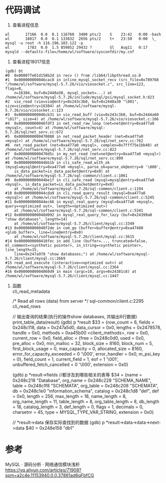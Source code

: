 # 代码调试
1. 查看进程信息
```
wl       17166  0.0  0.1 116760  3400 pts/2    S    23:42   0:00 -bash  
wl       18017  0.0  0.1 133832  2656 pts/2    t+   23:50   0:00  \_ mysql -u root -h 116.196.103.122 -p  
wl        1783  0.0  1.5 859852 29432 ?        Sl   Aug11   0:17 mysqld --defaults-file=/home/wl/software/sysconfdir/my.cnf  
```
1. 查看进程18017信息  
```
(gdb) bt
#0  0x00007fe01d158b2d in recv () from /lib64/libpthread.so.0
#1  0x000000000046cac8 in inline_mysql_socket_recv (src_file=0x789768 "/home/wl/software/mysql-5.7.26/vio/viosocket.c", src_line=123, flags=0, 
    n=16384, buf=0x2440a30, mysql_socket=...) at /home/wl/software/mysql-5.7.26/include/mysql/psi/mysql_socket.h:823
#2  vio_read (vio=vio@entry=0x243c3b0, buf=0x2440a30 "\001", size=size@entry=16384) at /home/wl/software/mysql-5.7.26/vio/viosocket.c:123
#3  0x000000000046cb31 in vio_read_buff (vio=0x243c3b0, buf=0x2444a60 "\017", size=4) at /home/wl/software/mysql-5.7.26/vio/viosocket.c:166
#4  0x000000000046fdf3 in net_read_raw_loop (net=net@entry=0xa477a0 <mysql>, count=4) at /home/wl/software/mysql-5.7.26/sql/net_serv.cc:672
#5  0x0000000000470088 in net_read_packet_header (net=0xa477a0 <mysql>) at /home/wl/software/mysql-5.7.26/sql/net_serv.cc:762
#6  net_read_packet (net=0xa477a0 <mysql>, complen=0x7fff75e1bb40) at /home/wl/software/mysql-5.7.26/sql/net_serv.cc:822
#7  0x0000000000470d5c in my_net_read (net=net@entry=0xa477a0 <mysql>) at /home/wl/software/mysql-5.7.26/sql/net_serv.cc:899
#8  0x000000000044bb1b in cli_safe_read_with_ok (mysql=mysql@entry=0xa477a0 <mysql>, parse_ok=parse_ok@entry=0 '\000', 
    is_data_packet=is_data_packet@entry=0x0) at /home/wl/software/mysql-5.7.26/sql-common/client.c:1061
#9  0x000000000044be1f in cli_safe_read (mysql=mysql@entry=0xa477a0 <mysql>, is_data_packet=is_data_packet@entry=0x0)
    at /home/wl/software/mysql-5.7.26/sql-common/client.c:1194
#10 0x000000000044cda9 in cli_read_query_result (mysql=0xa477a0 <mysql>) at /home/wl/software/mysql-5.7.26/sql-common/client.c:5245
#11 0x000000000044ec66 in mysql_real_query (mysql=0xa477a0 <mysql>, query=<optimized out>, length=<optimized out>)
    at /home/wl/software/mysql-5.7.26/sql-common/client.c:5341
#12 0x000000000040d092 in mysql_real_query_for_lazy (buf=0x24399a0 "show databases", length=14)
    at /home/wl/software/mysql-5.7.26/client/mysql.cc:3349
#13 0x000000000040f2de in com_go (buffer=buffer@entry=0xa47480 <glob_buffer>, line=line@entry=0x0)
    at /home/wl/software/mysql-5.7.26/client/mysql.cc:3615
#14 0x0000000000410fec in add_line (buffer=..., truncated=false, ml_comment=<synthetic pointer>, in_string=<synthetic pointer>, line_length=15, 
    line=0x247a970 "show databases;") at /home/wl/software/mysql-5.7.26/client/mysql.cc:2669
#15 read_and_execute (interactive=<optimized out>) at /home/wl/software/mysql-5.7.26/client/mysql.cc:2364
#16 0x00000000004060d9 in main (argc=10, argv=0x24381c8) at /home/wl/software/mysql-5.7.26/client/mysql.cc:1447
```

1. 函数  
	cli_read_metadata

	/* Read all rows (data) from server */
	sql-common/client.c:2295
	cli_read_rows

	// 输出查询的结果(执行的操作show databases, 共输出6行数据)
	print_table_data(result)
	(gdb) p *result
	$33 = {row_count = 6, fields = 0x248c118, data = 0x247a5d0, data_cursor = 0x0, lengths = 0x2478578, handle = 0x0, 
	methods = 0xa45b00 <client_methods>, row = 0x0, current_row = 0x0, field_alloc = {free = 0x248c0d0, used = 0x0, pre_alloc = 0x0, min_malloc = 32, 
		block_size = 8160, block_num = 5, first_block_usage = 0, max_capacity = 0, allocated_size = 8160, error_for_capacity_exceeded = 0 '\000', 
		error_handler = 0x0, m_psi_key = 0}, field_count = 1, current_field = 1, eof = 1 '\001', unbuffered_fetch_cancelled = 0 '\000', extension = 0x0}
	
	(gdb) p *result->fields  //都涉及到哪些相关的表等
	$34 = {name = 0x248c218 "Database", org_name = 0x248c228 "SCHEMA_NAME", table = 0x248c1f8 "SCHEMATA", org_table = 0x248c208 "SCHEMATA",
	db = 0x248c1e0 "information_schema", catalog = 0x248c1d8 "def", def = 0x0, length = 256, max_length = 18, name_length = 8, org_name_length = 11, 
	table_length = 8, org_table_length = 8, db_length = 18, catalog_length = 3, def_length = 0, flags = 1, decimals = 0, charsetnr = 45, 
	type = MYSQL_TYPE_VAR_STRING, extension = 0x0}
	
	//  *result->data 保存实际查找到的数据
	(gdb) p *result->data->data->next->data
	$40 = 0x248e158 "db1"



# 参考
MySQL · 源码分析 · 网络通信模块浅析  
https://yq.aliyun.com/articles/71908?spm=a2c4e.11153940.0.0.37861ad6qFbfCG  


